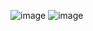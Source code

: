 ![image](https://github.com/user-attachments/assets/90f3962e-6b0e-401a-9dbc-9539df1b93ee)
![image](https://github.com/user-attachments/assets/385fa418-48ce-4ae3-9199-cf72a91ed10f)
